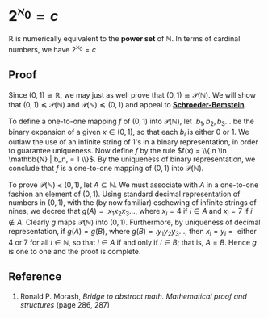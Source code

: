 # $2^{\aleph_0} = c$

$\mathbb{R}$ is numerically equivalent to the **power set** of $\mathbb{N}$. In terms of cardinal numbers, we have $2^{\aleph_0} = c$

## Proof

Since $(0, 1) \cong \mathbb{R}$, we may just as well prove that $(0, 1) \cong \mathcal{P}(\mathbb{N})$. We will show that $(0, 1) \preceq \mathcal{P}(\mathbb{N})$ and $\mathcal{P}(\mathbb{N}) \preceq (0, 1)$ and appeal to [**Schroeder-Bemstein**](./0011-cantor-bernstein-schroder-theorem.md).

To define a one-to-one mapping $f$ of $(0, 1)$ into $\mathcal{P}(\mathbb{N})$, let $. b_1, b_2, b_3 \dots$ be the binary expansion of a given $x \in (0, 1)$, so that each $b_i$ is either $0$ or $1$. We outlaw the use of an infinite string of $1$'s in a binary representation,
in order to guarantee uniqueness. Now define $f$ by the rule $f(x) = \\{ n \in \mathbb{N} | b_n, = 1 \\}$. By the uniqueness of binary representation, we conclude that $f$ is a one-to-one mapping of $(0, 1)$ into $\mathcal{P}(\mathbb{N})$.

To prove $\mathcal{P}(\mathbb{N}) \preceq (0, 1)$, let $A \subseteq \mathbb{N}$. We must associate with $A$ in a one-to-one fashion an element of $(0, 1)$. Using standard decimal representation of numbers in $(0, 1)$, with the (by now familiar) eschewing of infinite strings of nines, we decree that $g(A) = .x_{1} x_{2} x_{3} \dots$, where $x_i = 4$ if $i \in A$ and $x_i = 7$ if $i \not \in A$. Clearly $g$ maps $\mathcal{P}(\mathbb{N})$ into $(0, 1)$. Furthermore, by uniqueness of decimal representation, if $g(A) = g(B)$, where $g(B) = . y_{1} y_{2} y_{3} \dots$, then $x_i = y_i = \text{ either } 4 \text{ or } 7$ for all $i \in \mathbb{N}$, so that $i \in A$ if and only if $i \in B$; that is, $A = B$. Hence $g$ is one to one and the proof is complete.

## Reference

1. Ronald P. Morash, *Bridge to abstract math. Mathematical proof and structures* (page 286, 287)